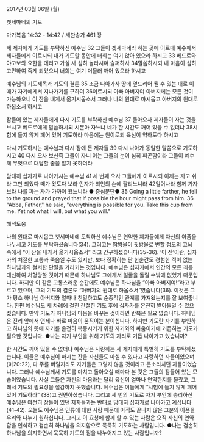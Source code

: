 2017년 03월 06일 (월)

겟세마네의 기도



마가복음 14:32 - 14:42 / 새찬송가 461 장


세 제자에게 기도를 부탁하신 예수님
32 그들이 겟세마네라 하는 곳에 이르매 예수께서 제자들에게 이르시되 내가 기도할 동안에 너희는 여기 앉아 있으라 하시고 33 베드로와 야고보와 요한을 데리고 가실 새 심히 놀라시며 슬퍼하사 34말씀하시되 내 마음이 심히 고민하여 죽게 되었으니 너희는 여기 머물러 깨어 있으라 하시고

예수님의 기도제목과 기도의 결론
35 조금 나아가사 땅에 엎드리어 될 수 있는 대로 이때가 자기에게서 지나가기를 구하여 36이르시되 아빠 아버지여 아버지께는 모든 것이 가능하오니 이 잔을 내게서 옮기시옵소서 그러나 나의 원대로 마시옵고 아버지의 원대로 하옵소서 하시고 

잠들어 있는 제자들에게 다시 기도를 부탁하신 예수님
37 돌아오사 제자들이 자는 것을 보시고 베드로에게 말씀하시되 시몬아 자느냐 네가 한 시간도 깨어 있을 수 없더냐 38시험에 들지 않게 깨어 있어 기도하라 마음에는 원이로되 육신이 약하도다 하시고 

다시 기도하시는 예수님과 다시 잠에 든 제자들
39 다시 나아가 동일한 말씀으로 기도하시고 40 다시 오사 보신즉 그들이 자니 이는 그들의 눈이 심히 피곤함이라 그들이 예수께 무엇으로 대답할 줄을 알지 못하더라

담대히 십자가로 나아가시는 예수님
41 세 번째 오사 그들에게 이르시되 이제는 자고 쉬라 그만 되었다 때가 왔도다 보라 인자가 죄인의 손에 팔리느니라 42일어나라 함께 가자 보라 나를 파는 자가 가까이 왔느니라
● 중심문단● 35 Going a little farther, he fell to the ground and prayed that if possible the hour might pass from him. 36 "Abba, Father," he said, "everything is possible for you. Take this cup from me. Yet not
what I will, but what you will."

해석도움





나의 원대로 마시옵고
겟세마네에 도착하신 예수님은 연약한 제자들에게 자신의 아픔을 나누시고 기도를 부탁하셨습니다(34). 그러고는 땀방울이 핏방울로 변할 정도의 고뇌 속에서 “이 잔을 내게서 옮기시옵소서” 라고 간구하셨습니다(35-36). ‘이 잔’이란, 십자가의 처절한 고통과 죽음일 수도 있지만, 보다 정확히는 단 한순간도 경험한 적이 없는 하나님과의 철저한 단절을 가리키는 것입니다. 예수님은 십자가에서 인간의 모든 죄를 대신하여 처형당할 것이기 때문에 하나님도 그에게서 얼굴을 돌릴 수밖에 없었기 때문입니다. 하지만 이 같은 고통스러운 순간에도 예수님은 하나님을 “아빠 아버지여!”라고 부르고 있으며, 그의 기도의 결론도 “아버지의 원대로 하옵소서”였습니다(36). 이것은 그가 평소 하나님 아버지와 얼마나 친밀하고도 순종적인 관계를 가져왔는지를 잘 보여줍니다. 한편 예수님도 세 차례에 걸친 간절한 기도 후에 십자가를 온전히 받아들일 수 있으셨습니다. 만약 기도가 하나님의 마음을 바꾸는 것이라면 반복은 필요 없습니다. 하나님은 진리 앞에서 언제나 바로 마음이 움직이는 분이십니다. 하지만 기도란 자기를 부인하고 하나님의 뜻에 자기를 온전히 복종시키기 위한 자기와의 싸움이기에 거듭하는 기도가 필요한 것입니다.
●나는 자기 부인을 위해 기도의 자리로 거듭 나아가고 있습니까?

한 시간도 깨어 있을 수 없더냐
예수님은 사랑하는 세 제자에게 특별히 기도를 부탁하셨습니다. 이들은 예수님이 마시는 잔을 자신들도 마실 수 있다고 자랑하던 자들이었으며 (마20:22), 다 주를 버릴지라도 자기들은 그렇지 않을 것이라고 큰소리치던 자들이었습니다. 그러나 예수님께서 기도를 마치고 돌아오실 때마다 본 것은 그들의 잠들어 있는 모습이었습니다. 사실 그들은 자신의 마음과는 달리 육신이 얼마나 연약한지를 몰랐고, 그래서 기도의 필요성을 절감하지 못했습니다. 예수님은 이들에게 “시험에 들지 않게 깨어있어 기도하라” (38)고 권면하셨습니다. 그리고 세 번의 기도로 자기 부인에 승리하신 예수님은 여전히 잠들어 있던 제자들과는 반대로 담대히 십자가로 나아가고 계십니다 (41-42). 오늘도 예수님은 인류에 대한 사랑 때문에 아직도 끝나지 않은 그분의 아픔을 우리와 나누기 원하십니다. 그리고 이 요청에 함께 할 수 있는 사람은 오직 자신의 연약함을 인식하고 겸손히 하나님을 의지함으로 묵묵히 기도하는 사람입니다.
●나는 겸손히 하나님을 의지하면서 묵묵히 기도의 짐을 나누어지고
있는 사람입니까?